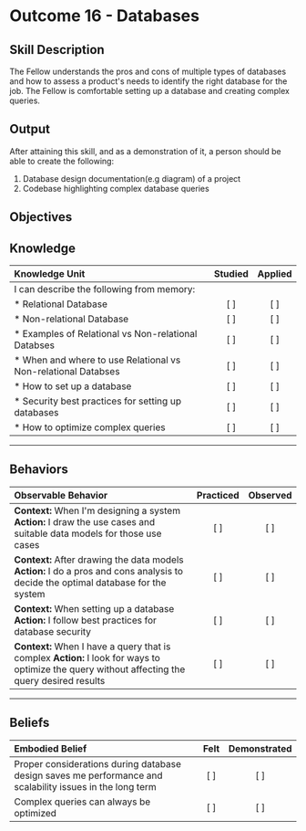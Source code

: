 # Outcome 16 - Databases

**Skill Description**
----------
The Fellow understands the pros and cons of multiple types of databases and how to assess a product's needs to identify the right database for the job. The Fellow is comfortable setting up a database and creating complex queries.

**Output**
----------
After attaining this skill, and as a demonstration of it, a person should be able to create the following:

1. Database design documentation(e.g diagram) of a project
2. Codebase highlighting complex database queries


**Objectives**
----------
## **Knowledge**


| Knowledge Unit   |      Studied      | Applied |
|:-------------|:------------------:|:--------:|
| I can describe the following from memory: | | |
| * Relational Database | [ ] | [ ]  |
| * Non-relational Database     | [ ] | [ ]  |
| * Examples of Relational vs Non-relational Databses     | [ ] | [ ]  |
| * When and where to use Relational vs Non-relational Databses     | [ ] | [ ]  |
| * How to set up a database     | [ ] | [ ]  |
| * Security best practices for setting up databases     | [ ] | [ ]  |
| * How to optimize complex queries     | [ ] | [ ]  |


----------


## **Behaviors**

| Observable Behavior   |      Practiced      | Observed |
|:-------------|:------------------:|:--------:|
| **Context:** When I'm designing a system **Action:** I draw the use cases and suitable data models for those use cases| [ ] | [ ]  |
| **Context:** After drawing the data models **Action:** I do a pros and cons analysis to decide the optimal database for the system | [ ] | [ ]  |
| **Context:** When setting up a database **Action:** I follow best practices for database security | [ ] | [ ]  |
| **Context:** When I have a query that is complex **Action:** I look for ways to optimize the query without affecting the query desired results | [ ] | [ ]  |



----------


## **Beliefs**


| Embodied Belief   |      Felt      | Demonstrated |
|:-------------|:------------------:|:--------:|
| Proper considerations during database design saves me performance and scalability issues in the long term | [ ] | [ ]  |
| Complex queries can always be optimized | [ ] | [ ]  |

